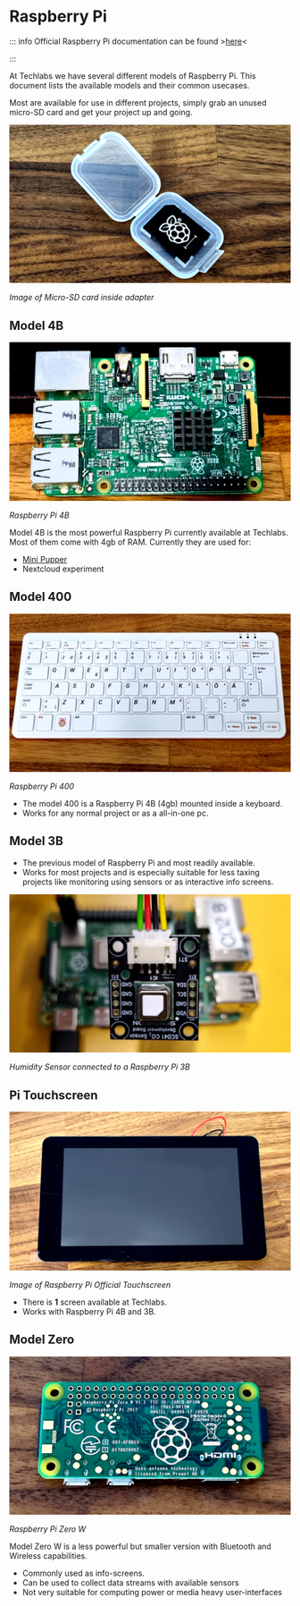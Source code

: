 # Raspberry Pi

::: info
Official Raspberry Pi documentation can be found >[here](https://www.raspberrypi.com/documentation/)<

:::

At Techlabs we have several different models of Raspberry Pi. This document lists the available models and their common usecases.

Most are available for use in different projects, simply grab an unused micro-SD card and get your project up and going.

![pi_memory.png](../images/pi_memory.png)

*Image of Micro-SD card inside adapter*

## Model 4B

![rpi_front_1080 (2).jpg](../images/rpi_front_1080%20%282%29.jpg)

*Raspberry Pi 4B*

Model 4B is the most powerful Raspberry Pi currently available at Techlabs. Most of them come with 4gb of RAM. Currently they are used for:

* [Mini Pupper](../../Robots/Mini%20Pupper/Readme.md)
* Nextcloud experiment

## Model 400

![pi400.png](../images/pi400.png)

*Raspberry Pi 400*

* The model 400 is a Raspberry Pi 4B (4gb) mounted inside a keyboard.
* Works for any normal project or as a all-in-one pc.

## Model 3B

* The previous model of Raspberry Pi and most readily available.
* Works for most projects and is especially suitable for less taxing projects like monitoring using sensors or as interactive info screens.

![rpi_sensor.png](../images/rpi_sensor.png)

*Humidity Sensor connected to a Raspberry Pi 3B*

## Pi Touchscreen

![raspberry_screen.png](../images/raspberry_screen.png)

*Image of Raspberry Pi Official Touchscreen*

* There is **1** screen available at Techlabs.
* Works with Raspberry Pi 4B and 3B.

## Model Zero

![pi_zero.png](../images/pi_zero.png)

*Raspberry Pi Zero W*

Model Zero W is a less powerful but smaller version with Bluetooth and Wireless capabilities.

* Commonly used as info-screens.
* Can be used to collect data streams with available sensors
* Not very suitable for computing power or media heavy user-interfaces

# 